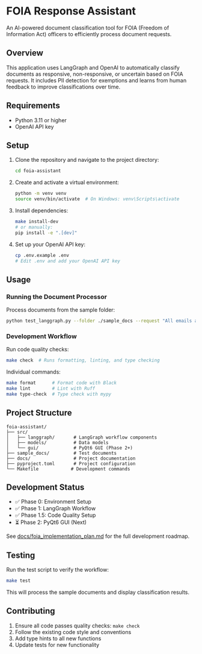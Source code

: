 # FOIA Response Assistant

An AI-powered document classification tool for FOIA (Freedom of Information Act) officers to efficiently process document requests.

## Overview

This application uses LangGraph and OpenAI to automatically classify documents as responsive, non-responsive, or uncertain based on FOIA requests. It includes PII detection for exemptions and learns from human feedback to improve classifications over time.

## Requirements

- Python 3.11 or higher
- OpenAI API key

## Setup

1. Clone the repository and navigate to the project directory:
   ```bash
   cd foia-assistant
   ```

2. Create and activate a virtual environment:
   ```bash
   python -m venv venv
   source venv/bin/activate  # On Windows: venv\Scripts\activate
   ```

3. Install dependencies:
   ```bash
   make install-dev
   # or manually:
   pip install -e ".[dev]"
   ```

4. Set up your OpenAI API key:
   ```bash
   cp .env.example .env
   # Edit .env and add your OpenAI API key
   ```

## Usage

### Running the Document Processor

Process documents from the sample folder:
```bash
python test_langgraph.py --folder ./sample_docs --request "All emails about Project Blue Sky"
```

### Development Workflow

Run code quality checks:
```bash
make check  # Runs formatting, linting, and type checking
```

Individual commands:
```bash
make format      # Format code with Black
make lint        # Lint with Ruff
make type-check  # Type check with mypy
```

## Project Structure

```
foia-assistant/
├── src/
│   ├── langgraph/       # LangGraph workflow components
│   ├── models/          # Data models
│   └── gui/             # PyQt6 GUI (Phase 2+)
├── sample_docs/         # Test documents
├── docs/                # Project documentation
├── pyproject.toml       # Project configuration
└── Makefile            # Development commands
```

## Development Status

- ✅ Phase 0: Environment Setup
- ✅ Phase 1: LangGraph Workflow
- ✅ Phase 1.5: Code Quality Setup
- ⏳ Phase 2: PyQt6 GUI (Next)

See [docs/foia_implementation_plan.md](docs/foia_implementation_plan.md) for the full development roadmap.

## Testing

Run the test script to verify the workflow:
```bash
make test
```

This will process the sample documents and display classification results.

## Contributing

1. Ensure all code passes quality checks: `make check`
2. Follow the existing code style and conventions
3. Add type hints to all new functions
4. Update tests for new functionality